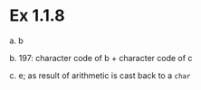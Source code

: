 # Ex 1.1.8

a.  b

b.  197: character code of b + character code of c

c.  e; as result of arithmetic is cast back to a `char`
